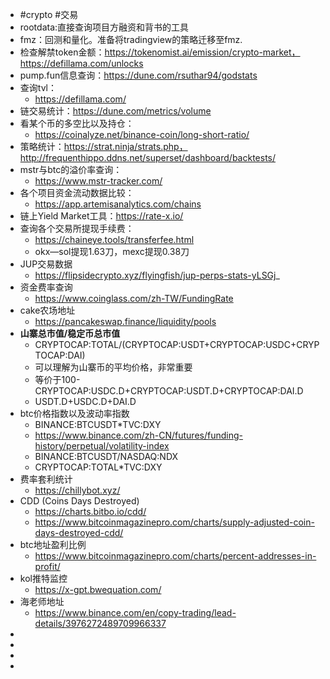 - #crypto #交易
- rootdata:直接查询项目方融资和背书的工具
- fmz：回测和量化。准备将tradingview的策略迁移至fmz.
- 检查解禁token金额：https://tokenomist.ai/emission/crypto-market，https://defillama.com/unlocks
- pump.fun信息查询：https://dune.com/rsuthar94/godstats
- 查询tvl：
	- https://defillama.com/
- 链交易统计：https://dune.com/metrics/volume
- 看某个币的多空比以及持仓：
	- https://coinalyze.net/binance-coin/long-short-ratio/
- 策略统计：https://strat.ninja/strats.php，http://frequenthippo.ddns.net/superset/dashboard/backtests/
- mstr与btc的溢价率查询：
	- https://www.mstr-tracker.com/
- 各个项目资金流动数据比较：
	- https://app.artemisanalytics.com/chains
- 链上Yield Market工具：https://rate-x.io/
- 查询各个交易所提现手续费：
	- https://chaineye.tools/transferfee.html
	- okx—sol提现1.63刀，mexc提现0.38刀
- JUP交易数据
	- https://flipsidecrypto.xyz/flyingfish/jup-perps-stats-yLSGj_
- 资金费率查询
	- https://www.coinglass.com/zh-TW/FundingRate
- cake农场地址
	- https://pancakeswap.finance/liquidity/pools
- **山寨总市值/稳定币总市值**
	- CRYPTOCAP:TOTAL/(CRYPTOCAP:USDT+CRYPTOCAP:USDC+CRYPTOCAP:DAI)
	- 可以理解为山寨币的平均价格，非常重要
	- 等价于100-CRYPTOCAP:USDC.D+CRYPTOCAP:USDT.D+CRYPTOCAP:DAI.D
	- USDT.D+USDC.D+DAI.D
- btc价格指数以及波动率指数
	- BINANCE:BTCUSDT*TVC:DXY
	- https://www.binance.com/zh-CN/futures/funding-history/perpetual/volatility-index
	- BINANCE:BTCUSDT/NASDAQ:NDX
	- CRYPTOCAP:TOTAL*TVC:DXY
- 费率套利统计
	- https://chillybot.xyz/
- CDD (Coins Days Destroyed)
	- https://charts.bitbo.io/cdd/
	- https://www.bitcoinmagazinepro.com/charts/supply-adjusted-coin-days-destroyed-cdd/
- btc地址盈利比例
	- https://www.bitcoinmagazinepro.com/charts/percent-addresses-in-profit/
- kol推特监控
	- https://x-gpt.bwequation.com/
- 海老师地址
	- https://www.binance.com/en/copy-trading/lead-details/3976272489709966337
-
-
-
-